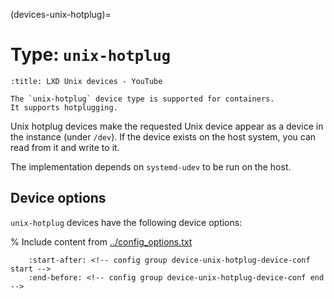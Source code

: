 (devices-unix-hotplug)=
# Type: `unix-hotplug`

```{youtube} https://www.youtube.com/watch?v=C2e3LD5wLI8
:title: LXD Unix devices - YouTube
```

```{note}
The `unix-hotplug` device type is supported for containers.
It supports hotplugging.
```

Unix hotplug devices make the requested Unix device appear as a device in the instance (under `/dev`).
If the device exists on the host system, you can read from it and write to it.

The implementation depends on `systemd-udev` to be run on the host.

## Device options

`unix-hotplug` devices have the following device options:

% Include content from [../config_options.txt](../config_options.txt)
```{include} ../config_options.txt
    :start-after: <!-- config group device-unix-hotplug-device-conf start -->
    :end-before: <!-- config group device-unix-hotplug-device-conf end -->
```
